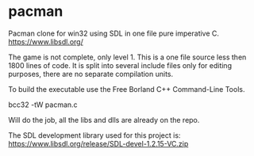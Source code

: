# pacman
Pacman clone for win32 using SDL in one file pure imperative C.
https://www.libsdl.org/

The game is not complete, only level 1.
This is a one file source less then 1800 lines of code.
It is split into several include files only for editing purposes, there are no separate compilation units.

To build the executable use the Free Borland C++ Command-Line Tools.

bcc32 -tW pacman.c

Will do the job, all the libs and dlls are already on the repo.

The SDL development library used for this project is:
https://www.libsdl.org/release/SDL-devel-1.2.15-VC.zip

